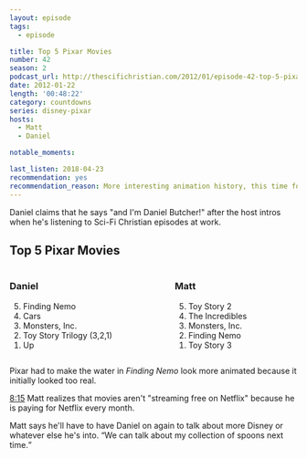 ```yaml
---
layout: episode
tags:
  - episode

title: Top 5 Pixar Movies
number: 42
season: 2
podcast_url: http://thescifichristian.com/2012/01/episode-42-top-5-pixar-movies/
date: 2012-01-22
length: '00:48:22'
category: countdowns
series: disney-pixar
hosts:
  - Matt
  - Daniel

notable_moments:

last_listen: 2018-04-23
recommendation: yes
recommendation_reason: More interesting animation history, this time focusing on Pixar.
---
```

Daniel claims that he says "and I'm Daniel Butcher!" after the host intros when he's listening to Sci-Fi Christian episodes at work. 

<div class="top-five">
  <h2 class="has-text-centered">Top 5 Pixar Movies</h2>
  <div class="columns">
    <div class="column daniel">
      <h3>Daniel</h3>
      <ol reversed>
        <li>Finding Nemo
        <li>Cars
        <li>Monsters, Inc. 
        <li>Toy Story Trilogy (3,2,1)
        <li>Up
      </ol>
    </div>
    <div class="column matt">
      <h3>Matt</h3>
      <ol reversed>
        <li>Toy Story 2
        <li>The Incredibles
        <li>Monsters, Inc. 
        <li>Finding Nemo
        <li>Toy Story 3
      </ol>
    </div>
  </div>
</div>

Pixar had to make the water in <i class="work-title">Finding Nemo</i> look more animated because it initially looked too real.

<a class="timestamp tag is-medium is-rounded is-primary" href="http://thescifichristian.com/2012/01/episode-42-top-5-pixar-movies/#t=8:15">8:15</a> Matt realizes that movies aren't "streaming free on Netflix" because he is paying for Netflix every month. 

<div class="quote">
  <span class="quote-context is-size-6">Matt says he'll have to have Daniel on again to talk about more Disney or whatever else he's into. </span>
  <q class="daniel">We can talk about my collection of spoons next time.</q>
</div>